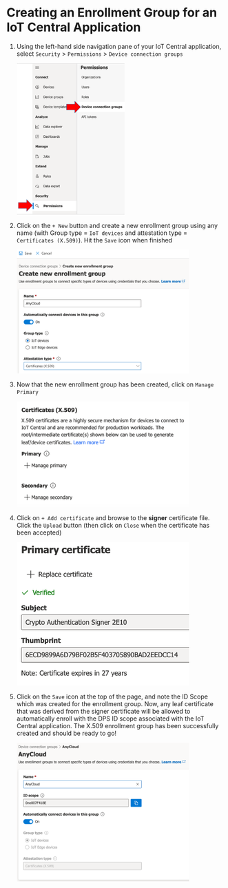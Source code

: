 # Creating an Enrollment Group for an IoT Central Application

1. Using the left-hand side navigation pane of your IoT Central application, select `Security` &gt; `Permissions` &gt; `Device connection groups`

   <img src=".//media/image81a.png" width = 250 />

2. Click on the `+ New` button and create a new enrollment group using any name (with Group type = `IoT devices` and attestation type = `Certificates (X.509)`).  Hit the `Save` icon when finished

   <img src=".//media/image81b.png" width = 400 />

3. Now that the new enrollment group has been created, click on `Manage Primary`

   <img src=".//media/image82.png" width = 400 />

4. Click on `+ Add certificate` and browse to the **signer** certificate file. Click the `Upload` button (then click on `Close` when the certificate has been accepted)

   <img src=".//media/image76.png" width = 400 />

5. Click on the `Save` icon at the top of the page, and note the ID Scope which was created for the enrollment group. Now, any leaf certificate that was derived from the signer certificate will be allowed to automatically enroll with the DPS ID scope associated with the IoT Central application. The X.509 enrollment group has been successfully created and should be ready to go!

    <img src=".//media/image78.png" width = 400 />
